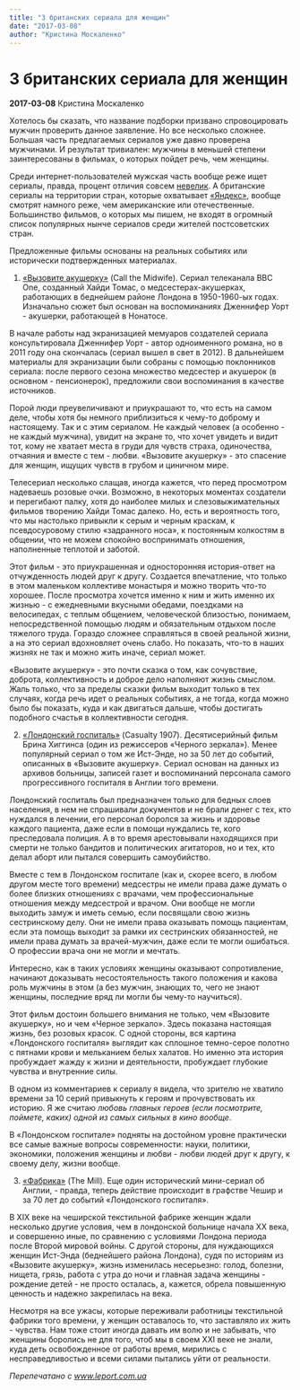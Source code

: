 ```yaml
---
title: "3 британских сериала для женщин"
date: "2017-03-08"
author: "Кристина Москаленко"
---
```


# 3 британских сериала для женщин

**2017-03-08** Кристина Москаленко

Хотелось бы сказать, что название подборки призвано спровоцировать мужчин проверить данное заявление. Но все несколько сложнее. Б*о*льшая часть предлагаемых сериалов уже давно проверена мужчинами. И результат тривиален: мужчины в меньшей степени заинтересованы в фильмах, о которых пойдет речь, чем женщины.

Среди интернет-пользователей мужская часть вообще реже ищет сериалы, правда, процент отличия совсем [невелик](https://ain.ua/2016/01/20/televizor-vs-internet-chto-i-kak-smotreli-ukraincy-v-2015-godu). А британские сериалы на территории стран, которые охватывает [«Яндекс»](https://yandex.ru/company/researches/2014/ya_series), вообще смотрят намного реже, чем американские или отечественные. Большинство фильмов, о которых мы пишем, не входят в огромный список популярных нынче сериалов среди жителей постсоветских стран.

Предложенные фильмы основаны на реальных событиях или исторически подтвержденных материалах.

1. [«Вызовите акушерку»](https://www.kinopoisk.ru/film/664424/) (Call the Midwife). Сериал телеканала BBC One, созданный Хайди Томас, о медсестерах-акушерках, работающих в беднейшем районе Лондона в 1950-1960-ых годах. Изначально сюжет был основан на воспоминаниях Дженнифер Уорт - акушерки, работающей в Нонатосе.

В начале работы над экранизацией мемуаров создателей сериала консультировала Дженнифер Уорт - автор одноименного романа, но в 2011 году она скончалась (сериал вышел в свет в 2012). В дальнейшем материалы для экранизации были собраны с помощью поклонников сериала: после первого сезона множество медсестер и акушерок (в основном - пенсионерок), предложили свои воспоминания в качестве источников.

Порой люди преувеличивают и приукрашают то, что есть на самом деле, чтобы хотя бы немного приблизиться к чему-то доброму и настоящему. Так и с этим сериалом. Не каждый человек (а особенно - не каждый мужчина), увидит на экране то, что хочет увидеть и видит тот, кому не хватает места в груди для чувств страха, одиночества, отчаяния и вместе с тем - любви. «Вызовите акушерку» - это спасение для женщин, ищущих чувств в грубом и циничном мире.

Телесериал несколько слащав, иногда кажется, что перед просмотром надеваешь розовые очки. Возможно, в некоторых моментах создатели и перегибают палку, хотя до наиболее милых и слезовыжимательных фильмов творению Хайди Томас далеко. Но, есть и вероятность того, что мы настолько привыкли к серым и черным краскам, к псевдосуровому стилю «задранного носа», к постоянным колкостям в общении, что не можем спокойно воспринимать отношения, наполненные теплотой и заботой.

Этот фильм - это приукрашенная и односторонняя история-ответ на отчужденность людей друг к другу. Создается впечатление, что только в этом маленьком коллективе монастыря и можно творить что-то хорошее. После просмотра хочется именно к ним и жить именно их жизнью - с ежедневными вкусными обедами, поездками на велосипедах, с теплым общением, человеческой близостью, понимаем, непосредственной помощью людям и обязательным отдыхом после тяжелого труда. Гораздо сложнее справляться в своей реальной жизни, а на это сериал вдохновляет очень слабо. Но показать, что-то в наших жизнях не так и можно жить иначе, сериал может.

«Вызовите акушерку» - это почти сказка о том, как сочувствие, доброта, коллективность и доброе дело наполняют жизнь смыслом. Жаль только, что за пределы сказки фильм выходит только в тех случаях, когда речь идет о реальных событиях, а не тогда, когда можно было бы показать, куда и как двигаться дальше, чтобы достигать подобного счастья в коллективности сегодня.

2. [«Лондонский госпиталь»](https://www.kinopoisk.ru/film/392931/) (Casualty 1907). Десятисерийный фильм Брина Хиггинса (один из режиссеров «Черного зеркала»). Менее популярный сериал о том же Ист-Энде, но за 50 лет до событий, описанных в «Вызовите акушерку». Сериал основан на данных из архивов больницы, записей газет и воспоминаний персонала самого прогрессивного госпиталя в Англии того времени.

Лондонский госпиталь был предназначен только для бедных слоев населения, в нем не спрашивали документов и не брали денег с тех, кто нуждался в лечении, его персонал боролся за жизнь и здоровье каждого пациента, даже если в помощи нуждались те, кого преследовала полиция. А в то время арестовывали находящихся при смерти не только бандитов и политических агитаторов, но и тех, кто делал аборт или пытался совершить самоубийство.

Вместе с тем в Лондонском госпитале (как и, скорее всего, в любом другом месте того времени) медсестры не имели права даже думать о более близких отношениях с врачами, чем профессиональные отношения между медсестрой и врачом. Они вообще не могли выходить замуж и иметь семью, если посвящали свою жизнь сестринскому делу. Они не имели права оказывать помощь пациентам, если эта помощь выходит за рамки их сестринских обязанностей, не имели права думать за врачей-мужчин, даже если те могли ошибаться. О профессии врача они не могли и мечтать.

Интересно, как в таких условиях женщины оказывают сопротивление, начинают доказывать несостоятельность такого положения и какова роль мужчины в этом (а без мужчин, знающих то, чего не знают женщины, последние вряд ли могли бы чему-то научиться).

Этот фильм достоин б*о*льшего внимания не только, чем «Вызовите акушерку», но и чем «Черное зеркало». Здесь показана настоящая жизнь, без розовых красок. С одной стороны, вся картина «Лондонского госпиталя» выглядит как сплошное темно-серое полотно с пятнами крови и мельканием белых халатов. Но именно эта история пробуждает жажду к жизни и деятельности, пробуждает глубокие чувства и внутренние силы.

В одном из комментариев к сериалу я видела, что зрителю не хватило времени за 10 серий привыкнуть к героям и прочувствовать их историю. Я же считаю *любовь главных героев (если посмотрите, поймете, каких) одной из самых сильных в кино вообще*.

В «Лондонском госпитале» подняты на достойном уровне практически все самые важные вопросы современности: науки, политики, экономики, положения женщины и любви - любви людей друг к другу, к своему делу, жизни вообще.

3. [«Фабрика»](https://www.kinopoisk.ru/film/799288/) (The Mill). Еще один исторический мини-сериал об Англии, - правда, теперь действие происходит в графстве Чешир и за 70 лет до событий «Лондонского госпиталя».

В ХIХ веке на чеширской текстильной фабрике женщин ждали несколько другие условия, чем в лондонской больнице начала ХХ века, и совершенно иные, по сравнению с условиями Лондона периода после Второй мировой войны. С другой стороны, для нуждающихся женщин Ист-Энда (беднейшего района Лондона), судя по историям из «Вызовите акушерку», жизнь изменилась несерьезно: голод, болезни, нищета, грязь, работа с утра до ночи и главная задача женщины - рождение детей - не просто осталась, а, кажется, обрела повышенную ценность и надежно закрепилась на века.

Несмотря на все ужасы, которые переживали работницы текстильной фабрики того времени, у женщин оставалось то, что заставляло их жить - чувства. Нам тоже стоит иногда давать им волю и не забывать, что женщины боролись не для того, чтоб мы в своем ХХI веке не знали, куда деть освобожденное от работы время, мирились с несправедливостью и всеми силами пытались уйти от реальности.

*Перепечатано с www.leport.com.ua*
